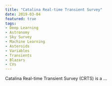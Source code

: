 ```yaml
---
title: "Catalina Real-time Transient Survey"
date: 2019-03-04
featured: true
tags:
- Deep Learning
- Astronomy
- Sky Survey
- Machine Learning
- Asteroids
- Variables
- Transients
- Blazars
- CVs
---
```


Catalina Real-time Transient Survey (CRTS) is a ...